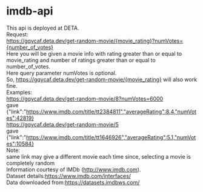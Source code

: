 # imdb-api
This api is deployed at DETA.<br />
Request:<br />
https://gqycaf.deta.dev/get-random-movie/{movie_rating}?numVotes={number_of_votes}<br /> 
Here you will be given a movie info with rating  greater than or equal to movie_rating and number of ratings greater than or equal to number_of_votes.<br /> 
Here query parameter numVotes is optional.<br /> 
So, https://gqycaf.deta.dev/get-random-movie/{movie_rating} will also work fine.<br /> 
Examples:<br /> 
https://gqycaf.deta.dev/get-random-movie/8?numVotes=6000 <br /> 
gave {"link":"https://www.imdb.com/title/tt2384811","averageRating":8.4,"numVotes":42819}<br /> 
https://gqycaf.deta.dev/get-random-movie/5<br /> 
gave {"link":"https://www.imdb.com/title/tt1646926","averageRating":5.1,"numVotes":10584}<br /> 
Note:<br /> 
same link may give a different movie each time since, selecting a movie is completely random<br /> 
Information courtesy of IMDb (http://www.imdb.com).<br /> 
Dataset details:https://www.imdb.com/interfaces/ <br /> 
Data downloaded from:https://datasets.imdbws.com/ <br /> 
